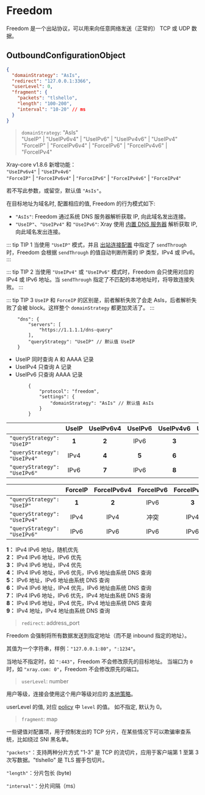 # Freedom

Freedom 是一个出站协议，可以用来向任意网络发送（正常的） TCP 或 UDP 数据。

## OutboundConfigurationObject

```json
{
  "domainStrategy": "AsIs",
  "redirect": "127.0.0.1:3366",
  "userLevel": 0,
  "fragment": {
    "packets": "tlshello",
    "length": "100-200",
    "interval": "10-20" // ms
  }
}
```

> `domainStrategy`: "AsIs"<br>
> "UseIP" | "UseIPv6v4" | "UseIPv6" | "UseIPv4v6" | "UseIPv4"<br>
> "ForceIP" | "ForceIPv6v4" | "ForceIPv6" | "ForceIPv4v6" | "ForceIPv4"

Xray-core v1.8.6 新增功能：<br>
`"UseIPv6v4"` | `"UseIPv4v6"`<br>
`"ForceIP"` | `"ForceIPv6v4"` | `"ForceIPv6"` | `"ForceIPv4v6"` | `"ForceIPv4"`

若不写此参数，或留空，默认值 `"AsIs"`。

在目标地址为域名时, 配置相应的值, Freedom 的行为模式如下:

- `"AsIs"`: Freedom 通过系统 DNS 服务器解析获取 IP, 向此域名发出连接。
- `"UseIP"`、`"UseIPv4"` 和 `"UseIPv6"`: Xray 使用 [内置 DNS 服务器](../dns.md) 解析获取 IP, 向此域名发出连接。

::: tip TIP 1
当使用 `"UseIP"` 模式，并且 [出站连接配置](../outbound.md#outboundobject) 中指定了 `sendThrough` 时，Freedom 会根据 `sendThrough` 的值自动判断所需的 IP 类型，IPv4 或 IPv6。
:::

::: tip TIP 2
当使用 `"UseIPv4"` 或 `"UseIPv6"` 模式时，Freedom 会只使用对应的 IPv4 或 IPv6 地址。当 `sendThrough` 指定了不匹配的本地地址时，将导致连接失败。
:::

::: tip TIP 3
`UseIP` 和 `ForceIP` 的区别是，前者解析失败了会走 AsIs，后者解析失败了会被 block。这样整个 `domainStrategy` 都更加灵活了。
:::

```jsonc
    "dns": {
        "servers": [
            "https://1.1.1.1/dns-query"
        ],
        "queryStrategy": "UseIP" // 默认值 UseIP
    }
```

- UseIP 同时查询 A 和 AAAA 记录
- UseIPv4 只查询 A 记录
- UseIPv6 只查询 AAAA 记录

```jsonc
        {
            "protocol": "freedom",
            "settings": {
                "domainStrategy": "AsIs" // 默认值 AsIs
            }
        }
```

| | UseIP | UseIPv6v4 | UseIPv6 | UseIPv4v6 | UseIPv4 |
| :--- | :---: | :---: | :---: | :---: | :---: |
| `"queryStrategy": "UseIP"` | **1** | **2** | IPv6 | **3** | IPv4 |
| `"queryStrategy": "UseIPv4"` | IPv4 | **4** | **5** | **6** | IPv4 |
| `"queryStrategy": "UseIPv6"` | IPv6 | **7** | IPv6 | **8** | **9** |

| | ForceIP | ForceIPv6v4 | ForceIPv6 | ForceIPv4v6 | ForceIPv4 |
| :--- | :---: | :---: | :---: | :---: | :---: |
| `"queryStrategy": "UseIP"` | **1** | **2** | IPv6 | **3** | IPv4 |
| `"queryStrategy": "UseIPv4"` | IPv4 | IPv4 | 冲突 | IPv4 | IPv4 |
| `"queryStrategy": "UseIPv6"` | IPv6 | IPv6 | IPv6 | IPv6 | 冲突 |

**1：** IPv4 IPv6 地址，随机优先<br>
**2：** IPv4 IPv6 地址，IPv6 优先<br>
**3：** IPv4 IPv6 地址，IPv4 优先<br>
**4：** IPv4 IPv6 地址，IPv6 优先，IPv6 地址由系统 DNS 查询<br>
**5：** IPv6 地址，IPv6 地址由系统 DNS 查询<br>
**6：** IPv4 IPv6 地址，IPv4 优先，IPv6 地址由系统 DNS 查询<br>
**7：** IPv4 IPv6 地址，IPv6 优先，IPv4 地址由系统 DNS 查询<br>
**8：** IPv4 IPv6 地址，IPv4 优先，IPv4 地址由系统 DNS 查询<br>
**9：** IPv4 地址，IPv4 地址由系统 DNS 查询

> `redirect`: address_port

Freedom 会强制将所有数据发送到指定地址（而不是 inbound 指定的地址）。

其值为一个字符串，样例：`"127.0.0.1:80"`，`":1234"`。

当地址不指定时，如 `":443"`，Freedom 不会修改原先的目标地址。
当端口为 `0` 时，如 `"xray.com: 0"`，Freedom 不会修改原先的端口。

> `userLevel`: number

用户等级，连接会使用这个用户等级对应的 [本地策略](../policy.md#levelpolicyobject)。

userLevel 的值, 对应 [policy](../policy.md#policyobject) 中 `level` 的值。 如不指定, 默认为 0。

> `fragment`: map

一些键值对配置项，用于控制发出的 TCP 分片，在某些情况下可以欺骗审查系统，比如绕过 SNI 黑名单。

`"packets"`：支持两种分片方式 "1-3" 是 TCP 的流切片，应用于客户端第 1 至第 3 次写数据。"tlshello" 是 TLS 握手包切片。

`"length"`：分片包长 (byte)

`"interval"`：分片间隔（ms）
